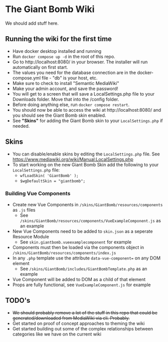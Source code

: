 # The Giant Bomb Wiki

We should add stuff here.

## Running the wiki for the first time

- Have docker desktop installed and running
- Run `docker compose up -d` in the root of this repo.
- Go to http://localhost:8080/ in your browser. The installer will run automatically on first start.
- The values you need for the database connection are in the docker-compose.yml file - "db" is your host, etc.
- Make sure to check to install "Semantic MediaWiki"
- Make your admin account, and save the password!
- You will get to a screen that will save a LocalSettings.php file to your Downloads folder. Move that into the /config folder.
- Before doing anything else, run `docker compose restart`.
- You should now be able to access the wiki at http://localhost:8080/ and you should see the Giant Bomb skin enabled.
- See **"Skins"** for adding the Giant Bomb skin to your `LocalSettings.php` if needed.

## Skins
- You can disable/enable skins by editing the `LocalSettings.php` file. See https://www.mediawiki.org/wiki/Manual:LocalSettings.php
- To start working on the new Giant Bomb Skin add the following to your `LocalSettings.php` file:
  - `wfLoadSkin( 'GiantBomb' );`
  - `$wgDefaultSkin = "giantbomb";`

### Building Vue Components
- Create new Vue Components in `/skins/GiantBomb/resources/components` as `.js` files
  - See `/skins/GiantBomb/resources/components/VueExampleComponent.js` as an example
- New Vue Components need to be added to `skin.json` as a seperate Resource Module
  - See `skin.giantbomb.vueexamplecomponent` for example
- Components must then be loaded via the components object in `/skins/GiantBomb/resources/components/index.js`
- In any `.php` template use the attribute `data-vue-component=` on any DOM element
  - See `/skins/GiantBomb/includes/GiantBombTemplate.php` as an example
- Vue Component will be added to DOM as a child of that element
- Props are fully functional, see `VueExampleComponent.js` for example


## TODO's

- ~~We should probably remove a lot of the stuff in this repo that could be generated/downloaded from MediaWiki via cli. Probably.~~
- Get started on proof of concept approaches to theming the wiki
- Get started building out some of the complex relationships between categories like we have on the current wiki
